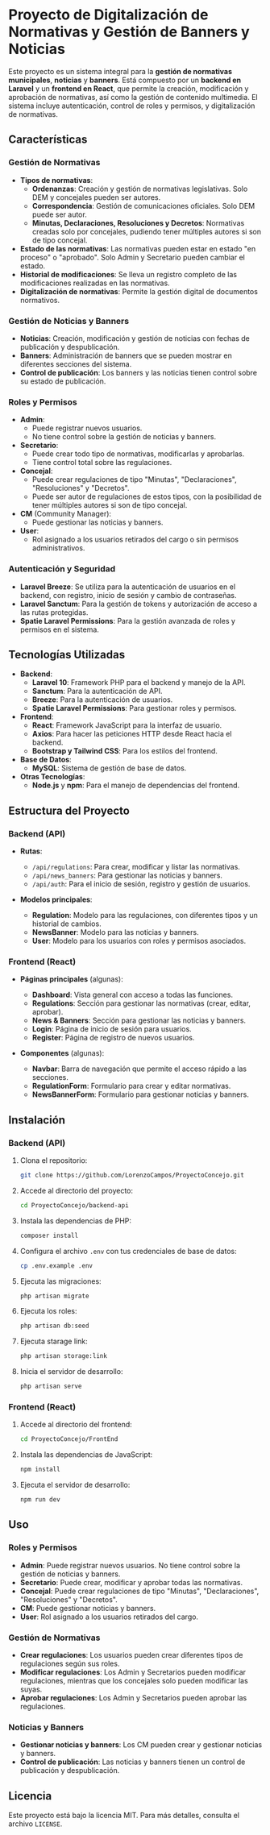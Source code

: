 # Proyecto de Digitalización de Normativas y Gestión de Banners y Noticias

Este proyecto es un sistema integral para la **gestión de normativas municipales**, **noticias** y **banners**. Está compuesto por un **backend en Laravel** y un **frontend en React**, que permite la creación, modificación y aprobación de normativas, así como la gestión de contenido multimedia. El sistema incluye autenticación, control de roles y permisos, y digitalización de normativas.

## Características

### Gestión de Normativas

- **Tipos de normativas**:
  - **Ordenanzas**: Creación y gestión de normativas legislativas. Solo DEM y concejales pueden ser autores.
  - **Correspondencia**: Gestión de comunicaciones oficiales. Solo DEM puede ser autor.
  - **Minutas, Declaraciones, Resoluciones y Decretos**: Normativas creadas solo por concejales, pudiendo tener múltiples autores si son de tipo concejal.
- **Estado de las normativas**: Las normativas pueden estar en estado "en proceso" o "aprobado". Solo Admin y Secretario pueden cambiar el estado.
- **Historial de modificaciones**: Se lleva un registro completo de las modificaciones realizadas en las normativas.
- **Digitalización de normativas**: Permite la gestión digital de documentos normativos.

### Gestión de Noticias y Banners

- **Noticias**: Creación, modificación y gestión de noticias con fechas de publicación y despublicación.
- **Banners**: Administración de banners que se pueden mostrar en diferentes secciones del sistema.
- **Control de publicación**: Los banners y las noticias tienen control sobre su estado de publicación.

### Roles y Permisos

- **Admin**:
  - Puede registrar nuevos usuarios.
  - No tiene control sobre la gestión de noticias y banners.
- **Secretario**:
  - Puede crear todo tipo de normativas, modificarlas y aprobarlas.
  - Tiene control total sobre las regulaciones.
- **Concejal**:
  - Puede crear regulaciones de tipo "Minutas", "Declaraciones", "Resoluciones" y "Decretos".
  - Puede ser autor de regulaciones de estos tipos, con la posibilidad de tener múltiples autores si son de tipo concejal.
- **CM** (Community Manager):
  - Puede gestionar las noticias y banners.
- **User**:
  - Rol asignado a los usuarios retirados del cargo o sin permisos administrativos.

### Autenticación y Seguridad

- **Laravel Breeze**: Se utiliza para la autenticación de usuarios en el backend, con registro, inicio de sesión y cambio de contraseñas.
- **Laravel Sanctum**: Para la gestión de tokens y autorización de acceso a las rutas protegidas.
- **Spatie Laravel Permissions**: Para la gestión avanzada de roles y permisos en el sistema.

## Tecnologías Utilizadas

- **Backend**:
  - **Laravel 10**: Framework PHP para el backend y manejo de la API.
  - **Sanctum**: Para la autenticación de API.
  - **Breeze**: Para la autenticación de usuarios.
  - **Spatie Laravel Permissions**: Para gestionar roles y permisos.
- **Frontend**:
  - **React**: Framework JavaScript para la interfaz de usuario.
  - **Axios**: Para hacer las peticiones HTTP desde React hacia el backend.
  - **Bootstrap y Tailwind CSS**: Para los estilos del frontend.
- **Base de Datos**:
  - **MySQL**: Sistema de gestión de base de datos.
- **Otras Tecnologías**:
  - **Node.js** y **npm**: Para el manejo de dependencias del frontend.

## Estructura del Proyecto

### Backend (API)

- **Rutas**:
  - `/api/regulations`: Para crear, modificar y listar las normativas.
  - `/api/news_banners`: Para gestionar las noticias y banners.
  - `/api/auth`: Para el inicio de sesión, registro y gestión de usuarios.
  
- **Modelos principales**:
  - **Regulation**: Modelo para las regulaciones, con diferentes tipos y un historial de cambios.
  - **NewsBanner**: Modelo para las noticias y banners.
  - **User**: Modelo para los usuarios con roles y permisos asociados.

### Frontend (React)

- **Páginas principales** (algunas):
  - **Dashboard**: Vista general con acceso a todas las funciones.
  - **Regulations**: Sección para gestionar las normativas (crear, editar, aprobar).
  - **News & Banners**: Sección para gestionar las noticias y banners.
  - **Login**: Página de inicio de sesión para usuarios.
  - **Register**: Página de registro de nuevos usuarios.
  
- **Componentes** (algunas):
  - **Navbar**: Barra de navegación que permite el acceso rápido a las secciones.
  - **RegulationForm**: Formulario para crear y editar normativas.
  - **NewsBannerForm**: Formulario para gestionar noticias y banners.

## Instalación

### Backend (API)

1. Clona el repositorio:
   ```bash
   git clone https://github.com/LorenzoCampos/ProyectoConcejo.git
   ```

2. Accede al directorio del proyecto:
   ```bash
   cd ProyectoConcejo/backend-api
   ```

3. Instala las dependencias de PHP:
   ```bash
   composer install
   ```

4. Configura el archivo `.env` con tus credenciales de base de datos:
   ```bash
   cp .env.example .env
   ```

5. Ejecuta las migraciones:
   ```bash
   php artisan migrate
   ```

6. Ejecuta los roles:
   ```bash
   php artisan db:seed 
   ```

6. Ejecuta starage link:
   ```bash
   php artisan storage:link 
   ```

7. Inicia el servidor de desarrollo:
   ```bash
   php artisan serve
   ```

### Frontend (React)

1. Accede al directorio del frontend:
   ```bash
   cd ProyectoConcejo/FrontEnd
   ```

2. Instala las dependencias de JavaScript:
   ```bash
   npm install
   ```

3. Ejecuta el servidor de desarrollo:
   ```bash
   npm run dev
   ```

## Uso

### Roles y Permisos

- **Admin**: Puede registrar nuevos usuarios. No tiene control sobre la gestión de noticias y banners.
- **Secretario**: Puede crear, modificar y aprobar todas las normativas.
- **Concejal**: Puede crear regulaciones de tipo "Minutas", "Declaraciones", "Resoluciones" y "Decretos".
- **CM**: Puede gestionar noticias y banners.
- **User**: Rol asignado a los usuarios retirados del cargo.

### Gestión de Normativas

- **Crear regulaciones**: Los usuarios pueden crear diferentes tipos de regulaciones según sus roles.
- **Modificar regulaciones**: Los Admin y Secretarios pueden modificar regulaciones, mientras que los concejales solo pueden modificar las suyas.
- **Aprobar regulaciones**: Los Admin y Secretarios pueden aprobar las regulaciones.

### Noticias y Banners

- **Gestionar noticias y banners**: Los CM pueden crear y gestionar noticias y banners.
- **Control de publicación**: Las noticias y banners tienen un control de publicación y despublicación.

## Licencia

Este proyecto está bajo la licencia MIT. Para más detalles, consulta el archivo `LICENSE`.